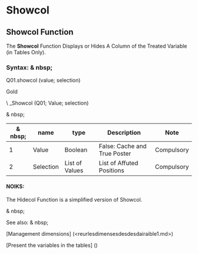 # Showcol

## Showcol Function

The **Showcol** Function Displays or Hides A Column of the Treated Variable (in Tables Only).

### Syntax: & nbsp;

Q01.showcol (value; selection)

Gold

\ _Showcol (Q01; Value; selection)

& nbsp;

| & nbsp; | **name** | **type** | **Description** | **Note** |
| --- | --- | --- | --- | --- |
| &#49; | Value | Boolean | False: Cache and True Poster | Compulsory |
| &#50; | Selection | List of Values ​​| List of Affuted Positions | Compulsory |

#### NOIKS:

The Hidecol Function is a simplified version of Showcol.

& nbsp;

See also: & nbsp;

[Management dimensions] (<reurlesdimensesdesdesdairaible1.md>)

[Present the variables in the tables] (<PertERDERLESVARIABLE WHILESTAB1.MD>)